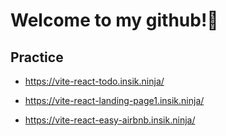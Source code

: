 # Welcome to my github!👋

## Practice

- https://vite-react-todo.insik.ninja/

- https://vite-react-landing-page1.insik.ninja/

- https://vite-react-easy-airbnb.insik.ninja/
